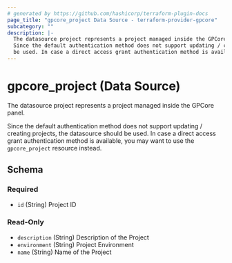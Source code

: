 ```yaml
---
# generated by https://github.com/hashicorp/terraform-plugin-docs
page_title: "gpcore_project Data Source - terraform-provider-gpcore"
subcategory: ""
description: |-
  The datasource project represents a project managed inside the GPCore panel.
  Since the default authentication method does not support updating / creating projects, the datasource should
  be used. In case a direct access grant authentication method is available, you may want to use the gpcore_project resource instead.
---
```


# gpcore_project (Data Source)

The datasource project represents a project managed inside the GPCore panel.

Since the default authentication method does not support updating / creating projects, the datasource should
be used. In case a direct access grant authentication method is available, you may want to use the `gpcore_project` resource instead.



<!-- schema generated by tfplugindocs -->
## Schema

### Required

- `id` (String) Project ID

### Read-Only

- `description` (String) Description of the Project
- `environment` (String) Project Environment
- `name` (String) Name of the Project
